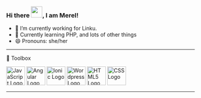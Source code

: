 ### Hi there <img src="https://raw.githubusercontent.com/MartinHeinz/MartinHeinz/master/wave.gif" width="30px">, I am Merel!

- 🏢 I’m currently working for Linku.
- 🌱 Currently learning PHP, and lots of other things
- 😄 Pronouns: she/her

---

🧰 Toolbox

<img src="https://cdn.worldvectorlogo.com/logos/javascript.svg" alt="JavaScript Logo" width="auto" height="50"/> <img src="https://cdn.worldvectorlogo.com/logos/angular-icon-1.svg" alt="Angular Logo" width="50" height="50"/> <img src="https://upload.wikimedia.org/wikipedia/commons/thumb/d/d1/Ionic_Logo.svg/1280px-Ionic_Logo.svg.png" alt="Ionic Logo" width="auto" height="50"/> <img src="https://cdn.worldvectorlogo.com/logos/wordpress-blue.svg" alt="Wordpress Logo" width="50" height="50"/> <img src="https://cdn.worldvectorlogo.com/logos/html5.svg" alt="HTML5 Logo" width="auto" height="50"/> <img src="https://cdn.worldvectorlogo.com/logos/css3.svg" alt="CSS Logo" width="auto" height="50"/>

---


<!--
**Merel1988/merel1988** is a ✨ _special_ ✨ repository because its `README.md` (this file) appears on your GitHub profile.

Here are some ideas to get you started:

- 🔭 I’m currently working on ...
- 🌱 I’m currently learning ...
- 👯 I’m looking to collaborate on ...
- 🤔 I’m looking for help with ...
- 💬 Ask me about ...
- 📫 How to reach me: ...
- 😄 Pronouns: ...
- ⚡ Fun fact: ...
-->
